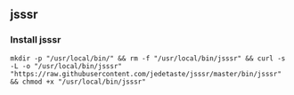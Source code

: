 ## jsssr

### Install jsssr
```shell
mkdir -p "/usr/local/bin/" && rm -f "/usr/local/bin/jsssr" && curl -s -L -o "/usr/local/bin/jsssr" "https://raw.githubusercontent.com/jedetaste/jsssr/master/bin/jsssr" && chmod +x "/usr/local/bin/jsssr"
```
